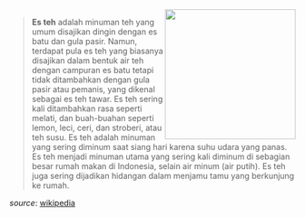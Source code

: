 <img align="right" height="230" src="https://i.imgur.com/p40PToI.png"/>

> **Es teh** adalah minuman teh yang umum disajikan dingin dengan es batu dan gula pasir. Namun, terdapat pula es teh yang biasanya disajikan dalam bentuk air teh dengan campuran es batu tetapi tidak ditambahkan dengan gula pasir atau pemanis, yang dikenal sebagai es teh tawar. Es teh sering kali ditambahkan rasa seperti melati, dan buah-buahan seperti lemon, leci, ceri, dan stroberi, atau teh susu. Es teh adalah minuman yang sering diminum saat siang hari karena suhu udara yang panas. Es teh menjadi minuman utama yang sering kali diminum di sebagian besar rumah makan di Indonesia, selain air minum (air putih). Es teh juga sering dijadikan hidangan dalam menjamu tamu yang berkunjung ke rumah.

<i>source</i>: <a href="https://id.wikipedia.org/wiki/Es_teh">wikipedia</a>
